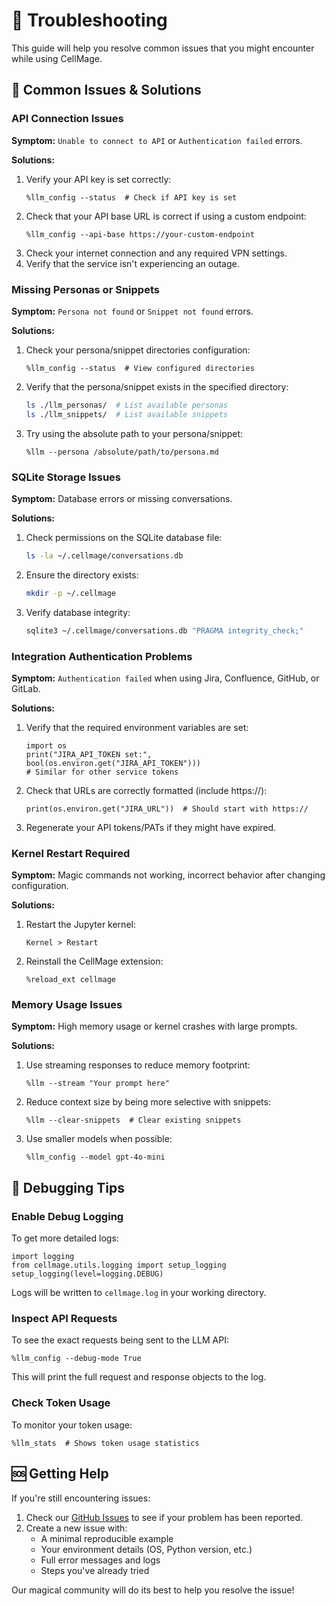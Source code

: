 # 🔧 Troubleshooting

This guide will help you resolve common issues that you might encounter while using CellMage.

## 🚫 Common Issues & Solutions

### API Connection Issues

**Symptom:** `Unable to connect to API` or `Authentication failed` errors.

**Solutions:**
1. Verify your API key is set correctly:
   ```ipython
   %llm_config --status  # Check if API key is set
   ```
2. Check that your API base URL is correct if using a custom endpoint:
   ```ipython
   %llm_config --api-base https://your-custom-endpoint
   ```
3. Check your internet connection and any required VPN settings.
4. Verify that the service isn't experiencing an outage.

### Missing Personas or Snippets

**Symptom:** `Persona not found` or `Snippet not found` errors.

**Solutions:**
1. Check your persona/snippet directories configuration:
   ```ipython
   %llm_config --status  # View configured directories
   ```
2. Verify that the persona/snippet exists in the specified directory:
   ```bash
   ls ./llm_personas/  # List available personas
   ls ./llm_snippets/  # List available snippets
   ```
3. Try using the absolute path to your persona/snippet:
   ```ipython
   %llm --persona /absolute/path/to/persona.md
   ```

### SQLite Storage Issues

**Symptom:** Database errors or missing conversations.

**Solutions:**
1. Check permissions on the SQLite database file:
   ```bash
   ls -la ~/.cellmage/conversations.db
   ```
2. Ensure the directory exists:
   ```bash
   mkdir -p ~/.cellmage
   ```
3. Verify database integrity:
   ```bash
   sqlite3 ~/.cellmage/conversations.db "PRAGMA integrity_check;"
   ```

### Integration Authentication Problems

**Symptom:** `Authentication failed` when using Jira, Confluence, GitHub, or GitLab.

**Solutions:**
1. Verify that the required environment variables are set:
   ```ipython
   import os
   print("JIRA_API_TOKEN set:", bool(os.environ.get("JIRA_API_TOKEN")))
   # Similar for other service tokens
   ```
2. Check that URLs are correctly formatted (include https://):
   ```ipython
   print(os.environ.get("JIRA_URL"))  # Should start with https://
   ```
3. Regenerate your API tokens/PATs if they might have expired.

### Kernel Restart Required

**Symptom:** Magic commands not working, incorrect behavior after changing configuration.

**Solutions:**
1. Restart the Jupyter kernel:
   ```
   Kernel > Restart
   ```
2. Reinstall the CellMage extension:
   ```ipython
   %reload_ext cellmage
   ```

### Memory Usage Issues

**Symptom:** High memory usage or kernel crashes with large prompts.

**Solutions:**
1. Use streaming responses to reduce memory footprint:
   ```ipython
   %llm --stream "Your prompt here"
   ```
2. Reduce context size by being more selective with snippets:
   ```ipython
   %llm --clear-snippets  # Clear existing snippets
   ```
3. Use smaller models when possible:
   ```ipython
   %llm_config --model gpt-4o-mini
   ```

## 📝 Debugging Tips

### Enable Debug Logging

To get more detailed logs:

```ipython
import logging
from cellmage.utils.logging import setup_logging
setup_logging(level=logging.DEBUG)
```

Logs will be written to `cellmage.log` in your working directory.

### Inspect API Requests

To see the exact requests being sent to the LLM API:

```ipython
%llm_config --debug-mode True
```

This will print the full request and response objects to the log.

### Check Token Usage

To monitor your token usage:

```ipython
%llm_stats  # Shows token usage statistics
```

## 🆘 Getting Help

If you're still encountering issues:

1. Check our [GitHub Issues](https://github.com/madpin/cellmage/issues) to see if your problem has been reported.
2. Create a new issue with:
   - A minimal reproducible example
   - Your environment details (OS, Python version, etc.)
   - Full error messages and logs
   - Steps you've already tried

Our magical community will do its best to help you resolve the issue!
